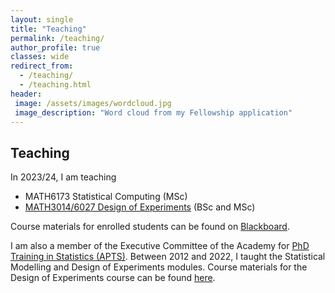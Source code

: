 ```yaml
---
layout: single
title: "Teaching"
permalink: /teaching/
author_profile: true
classes: wide
redirect_from: 
  - /teaching/
  - /teaching.html
header: 
 image: /assets/images/wordcloud.jpg
 image_description: "Word cloud from my Fellowship application"  
---
```


## Teaching

In 2023/24, I am teaching

- MATH6173 Statistical Computing (MSc)
- [MATH3014/6027 Design of Experiments](https://statsdavew.github.io/math3014-6027-notes/) (BSc and MSc)

Course materials for enrolled students can be found on [Blackboard](https://blackboard.soton.ac.uk).

I am also a member of the Executive Committee of the Academy for [PhD Training in Statistics (APTS)](http://www.apts.ac.uk/). Between 2012 and 2022, I taught the Statistical Modelling and Design of Experiments modules. Course materials for the Design of Experiments course can be found [here](https://statsdavew.github.io/apts.doe/).


